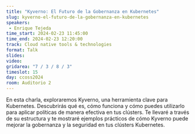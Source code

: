 ```yaml
---
title: "Kyverno: El Futuro de la Gobernanza en Kubernetes"
slug: kyverno-el-futuro-de-la-gobernanza-en-kubernetes
speakers:
 - Enrique Tejeda
time_start: 2024-02-23 11:45:00
time_end: 2024-02-23 12:20:00
track: Cloud native tools & technologies
format: Talk
slides: 
video: 
gridarea: "7 / 3 / 8 / 3"
timeslot: 15
day: ccoss2024
room: Auditorio 2
---
```


En esta charla, exploraremos Kyverno, una herramienta clave para Kubernetes. Descubrirás qué es, cómo funciona y cómo puedes utilizarlo para aplicar políticas de manera efectiva en tus clústers. Te llevaré a través de su estructura y te mostraré ejemplos prácticos de cómo Kyverno puede mejorar la gobernanza y la seguridad en tus clústers Kubernetes.